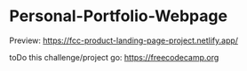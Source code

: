 # Personal-Portfolio-Webpage

Preview: https://fcc-product-landing-page-project.netlify.app/

toDo this challenge/project go: https://freecodecamp.org